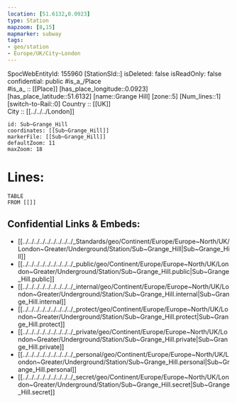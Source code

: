 ```yaml
---
location: [51.6132,0.0923] 
type: Station 
mapzoom: [8,15] 
mapmarker: subway 
tags:
- geo/station
- Europe/UK/City~London
---
```

SpocWebEntityId: 155960
[StationSId::] 
isDeleted: false
isReadOnly: false
confidential: public
#is_a_/Place  
#is_a_ :: [[Place]] 
[has_place_longitude::0.0923] 
[has_place_latitude::51.6132] 
[name::Grange Hill] 
[zone::5] 
[Num_lines::1] 
[switch-to-Rail::0] 
Country :: [[UK]]  
City :: [[../../../London]]  


```leaflet
id: Sub~Grange_Hill
coordinates: [[Sub~Grange_Hill]] 
markerFile: [[Sub~Grange_Hill]] 
defaultZoom: 11 
maxZoom: 18
```


# Lines: 
```dataview
TABLE 
FROM [[]] 
```

## Confidential Links & Embeds: 
- [[../../../../../../../../../_Standards/geo/Continent/Europe/Europe~North/UK/London~Greater/Underground/Station/Sub~Grange_Hill|Sub~Grange_Hill]] 
- [[../../../../../../../../../_public/geo/Continent/Europe/Europe~North/UK/London~Greater/Underground/Station/Sub~Grange_Hill.public|Sub~Grange_Hill.public]] 
- [[../../../../../../../../../_internal/geo/Continent/Europe/Europe~North/UK/London~Greater/Underground/Station/Sub~Grange_Hill.internal|Sub~Grange_Hill.internal]] 
- [[../../../../../../../../../_protect/geo/Continent/Europe/Europe~North/UK/London~Greater/Underground/Station/Sub~Grange_Hill.protect|Sub~Grange_Hill.protect]] 
- [[../../../../../../../../../_private/geo/Continent/Europe/Europe~North/UK/London~Greater/Underground/Station/Sub~Grange_Hill.private|Sub~Grange_Hill.private]] 
- [[../../../../../../../../../_personal/geo/Continent/Europe/Europe~North/UK/London~Greater/Underground/Station/Sub~Grange_Hill.personal|Sub~Grange_Hill.personal]] 
- [[../../../../../../../../../_secret/geo/Continent/Europe/Europe~North/UK/London~Greater/Underground/Station/Sub~Grange_Hill.secret|Sub~Grange_Hill.secret]] 
